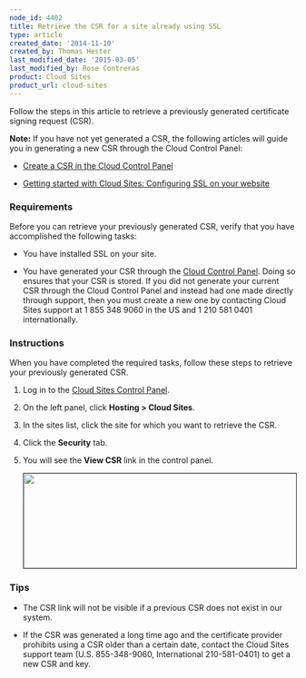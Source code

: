 ```yaml
---
node_id: 4402
title: Retrieve the CSR for a site already using SSL
type: article
created_date: '2014-11-10'
created_by: Thomas Hester
last_modified_date: '2015-03-05'
last_modified_by: Rose Contreras
product: Cloud Sites
product_url: cloud-sites
---
```


Follow the steps in this article to retrieve a previously generated certificate signing request (CSR).

**Note:** If you have not yet generated a CSR, the following articles will guide you in generating a new CSR through the Cloud Control Panel:

- [Create a CSR in the Cloud Control Panel](/how-to/create-a-csr-in-the-cloud-control-panel)

- [Getting started with Cloud Sites: Configuring SSL on your website](/how-to/getting-started-with-cloud-sites-configuring-ssl-on-your-websites)


### Requirements

Before you can retrieve your previously generated CSR, verify that you have accomplished the following tasks:

- You have installed SSL on your site.

- You have generated your CSR through the [Cloud Control Panel](https://csrgenerator.rackspace.com/). Doing so ensures that your CSR is stored. If you did not generate your current CSR through the Cloud Control Panel and instead had one made directly through support, then you must create a new one by contacting Cloud Sites support at 1 855 348 9060 in the US and 1 210 581 0401 internationally.



### Instructions

When you have completed the required tasks, follow these steps to retrieve your previously generated CSR.

1.	Log in to the [Cloud Sites Control Panel](https://manage.rackspacecloud.com).

2.	On the left panel, click **Hosting > Cloud Sites**.

3.	In the sites list, click the site for which you want to retrieve the CSR.

4.	Click the **Security** tab.

5.	You will see the **View CSR** link in the control panel.

    <img alt="" height="167" src="https://8026b2e3760e2433679c-fffceaebb8c6ee053c935e8915a3fbe7.ssl.cf2.rackcdn.com/field/image/view_csr.png" width="600" border="1" />

### Tips

- The CSR link will not be visible if a previous CSR does not exist in our system.

- If the CSR was generated a long time ago and the certificate provider prohibits using a CSR older than a certain date, contact the Cloud Sites support team (U.S. 855-348-9060, International 210-581-0401) to get a new CSR and key.


